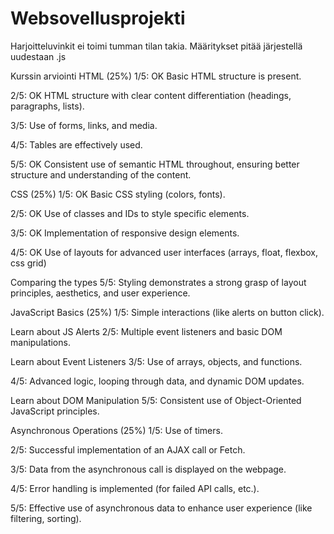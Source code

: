 # Websovellusprojekti

Harjoitteluvinkit ei toimi tumman tilan takia. Määritykset pitää järjestellä uudestaan .js

Kurssin arviointi 
HTML (25%)
1/5: OK
Basic HTML structure is present.

2/5: OK
HTML structure with clear content differentiation (headings, paragraphs, lists).

3/5:
Use of forms, links, and media.

4/5:
Tables are effectively used.

5/5: OK
Consistent use of semantic HTML throughout, ensuring better structure and understanding of the content.

CSS (25%)
1/5: OK
Basic CSS styling (colors, fonts).

2/5: OK
Use of classes and IDs to style specific elements.

3/5: OK
Implementation of responsive design elements.

4/5: OK
Use of layouts for advanced user interfaces (arrays, float, flexbox, css grid)

Comparing the types
5/5:
Styling demonstrates a strong grasp of layout principles, aesthetics, and user experience.

JavaScript Basics (25%)
1/5:
Simple interactions (like alerts on button click).

Learn about JS Alerts
2/5:
Multiple event listeners and basic DOM manipulations.

Learn about Event Listeners
3/5:
Use of arrays, objects, and functions.

4/5:
Advanced logic, looping through data, and dynamic DOM updates.

Learn about DOM Manipulation
5/5:
Consistent use of Object-Oriented JavaScript principles.

Asynchronous Operations (25%)
1/5:
Use of timers.

2/5:
Successful implementation of an AJAX call or Fetch.

3/5:
Data from the asynchronous call is displayed on the webpage.

4/5:
Error handling is implemented (for failed API calls, etc.).

5/5:
Effective use of asynchronous data to enhance user experience (like filtering, sorting).
